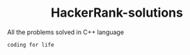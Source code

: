<h1 align= "center">  HackerRank-solutions </h1>
All the problems solved in C++ language 

``coding for life``
